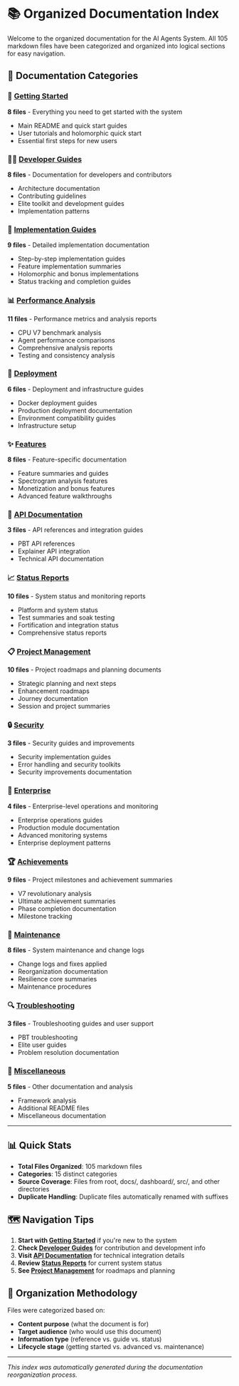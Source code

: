# 📚 Organized Documentation Index

Welcome to the organized documentation for the AI Agents System. All 105 markdown files have been categorized and organized into logical sections for easy navigation.

## 📖 Documentation Categories

### 🚀 [Getting Started](./getting_started/)
**8 files** - Everything you need to get started with the system
- Main README and quick start guides
- User tutorials and holomorphic quick start
- Essential first steps for new users

### 👨‍💻 [Developer Guides](./developer_guides/)
**8 files** - Documentation for developers and contributors
- Architecture documentation
- Contributing guidelines
- Elite toolkit and development guides
- Implementation patterns

### 🔧 [Implementation Guides](./implementation_guides/)
**9 files** - Detailed implementation documentation
- Step-by-step implementation guides
- Feature implementation summaries
- Holomorphic and bonus implementations
- Status tracking and completion guides

### 📊 [Performance Analysis](./performance_analysis/)
**11 files** - Performance metrics and analysis reports
- CPU V7 benchmark analysis
- Agent performance comparisons
- Comprehensive analysis reports
- Testing and consistency analysis

### 🚀 [Deployment](./deployment/)
**6 files** - Deployment and infrastructure guides
- Docker deployment guides
- Production deployment documentation
- Environment compatibility guides
- Infrastructure setup

### ✨ [Features](./features/)
**8 files** - Feature-specific documentation
- Feature summaries and guides
- Spectrogram analysis features
- Monetization and bonus features
- Advanced feature walkthroughs

### 📡 [API Documentation](./api_documentation/)
**3 files** - API references and integration guides
- PBT API references
- Explainer API integration
- Technical API documentation

### 📈 [Status Reports](./status_reports/)
**10 files** - System status and monitoring reports
- Platform and system status
- Test summaries and soak testing
- Fortification and integration status
- Comprehensive status reports

### 📋 [Project Management](./project_management/)
**10 files** - Project roadmaps and planning documents
- Strategic planning and next steps
- Enhancement roadmaps
- Journey documentation
- Session and project summaries

### 🔒 [Security](./security/)
**3 files** - Security guides and improvements
- Security implementation guides
- Error handling and security toolkits
- Security improvements documentation

### 🏢 [Enterprise](./enterprise/)
**4 files** - Enterprise-level operations and monitoring
- Enterprise operations guides
- Production module documentation
- Advanced monitoring systems
- Enterprise deployment patterns

### 🏆 [Achievements](./achievements/)
**9 files** - Project milestones and achievement summaries
- V7 revolutionary analysis
- Ultimate achievement summaries
- Phase completion documentation
- Milestone tracking

### 🔧 [Maintenance](./maintenance/)
**8 files** - System maintenance and change logs
- Change logs and fixes applied
- Reorganization documentation
- Resilience core summaries
- Maintenance procedures

### 🔍 [Troubleshooting](./troubleshooting/)
**3 files** - Troubleshooting guides and user support
- PBT troubleshooting
- Elite user guides
- Problem resolution documentation

### 📂 [Miscellaneous](./miscellaneous/)
**5 files** - Other documentation and analysis
- Framework analysis
- Additional README files
- Miscellaneous documentation

---

## 📊 Quick Stats

- **Total Files Organized**: 105 markdown files
- **Categories**: 15 distinct categories
- **Source Coverage**: Files from root, docs/, dashboard/, src/, and other directories
- **Duplicate Handling**: Duplicate files automatically renamed with suffixes

## 🗺️ Navigation Tips

1. **Start with [Getting Started](./getting_started/)** if you're new to the system
2. **Check [Developer Guides](./developer_guides/)** for contribution and development info
3. **Visit [API Documentation](./api_documentation/)** for technical integration details
4. **Review [Status Reports](./status_reports/)** for current system status
5. **See [Project Management](./project_management/)** for roadmaps and planning

## 🔄 Organization Methodology

Files were categorized based on:
- **Content purpose** (what the document is for)
- **Target audience** (who would use this document)
- **Information type** (reference vs. guide vs. status)
- **Lifecycle stage** (getting started vs. advanced vs. maintenance)

---

*This index was automatically generated during the documentation reorganization process.* 